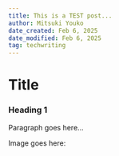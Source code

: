 ```yaml
---
title: This is a TEST post...
author: Mitsuki Youko
date_created: Feb 6, 2025 
date_modified: Feb 6, 2025
tag: techwriting
---
```


# Title

### Heading 1

Paragraph goes here...

Image goes here:

<test what its like to put an image here..>